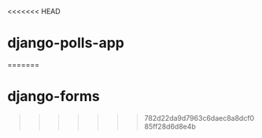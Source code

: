<<<<<<< HEAD
# django-polls-app
=======
# django-forms
>>>>>>> 782d22da9d7963c6daec8a8dcf085ff28d6d8e4b
